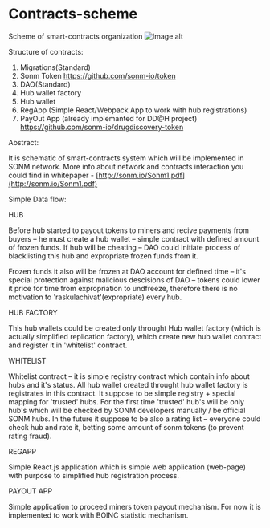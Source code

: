 # Contracts-scheme
Scheme of smart-contracts organization
![Image alt](https://github.com/sonm-io/Contracts-scheme/raw/master/images/ContrScheme.jpg)


Structure of contracts:

1. Migrations(Standard)
2. Sonm Token
https://github.com/sonm-io/token
3. DAO(Standard)
4. Hub wallet factory
5. Hub wallet
6. RegApp (Simple React/Webpack App to work with hub registrations)
7. PayOut App (already implemanted for DD@H project)
https://github.com/sonm-io/drugdiscovery-token


Abstract:

It is schematic of smart-contracts system which will be implemented in SONM network. More info about network and contracts interaction you could find in whitepaper - [http://sonm.io/Sonm1.pdf](http://sonm.io/Sonm1.pdf)



Simple Data flow:

HUB

Before hub started to payout tokens to miners and recive payments from buyers – he must create a hub wallet – simple contract with defined amount of frozen funds. If hub will be cheating – DAO could initiate process of blacklisting this hub and expropriate frozen funds from it.

Frozen funds it also will be frozen at DAO account for defined time – it&#39;s special protection against malicious descisions of DAO – tokens could lower it price for time from expropriation to undfreeze, therefore there is no motivation to &#39;raskulachivat&#39;(expropriate) every hub.

HUB FACTORY

This hub wallets could be created only throught Hub wallet factory (which is actually simplified replication factory), which create new hub wallet contract and register it in &#39;whitelist&#39; contract.

WHITELIST

Whitelist contract – it is simple registry contract which contain info about hubs and it&#39;s status. All hub wallet created throught hub wallet factory is registrates in this contract. It suppose to be simple registry + special mapping for &#39;trusted&#39; hubs. For the first time &#39;trusted&#39; hub&#39;s will be only hub&#39;s which will be checked by SONM developers manually / be official SONM hubs. In the future it suppose to be also a rating list – everyone could check hub and rate it, betting some amount of sonm tokens (to prevent rating fraud).

REGAPP

Simple React.js application which is simple web application (web-page) with purpose to simplified hub registration process.

PAYOUT APP

Simple application to proceed miners token payout mechanism. For now it is implemented to work with BOINC statistic mechanism.
